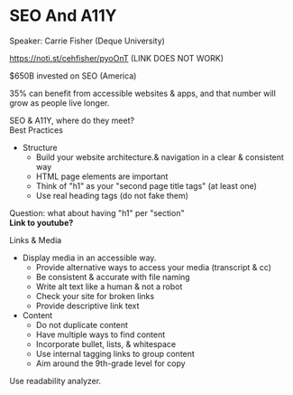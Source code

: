 # SEO And A11Y

Speaker: Carrie Fisher (Deque University)  

https://noti.st/cehfisher/pyoOnT  (LINK DOES NOT WORK)


$650B invested on SEO (America)  

35% can benefit from accessible websites & apps, and that number will grow as people live longer.

SEO & A11Y, where do they meet?   
Best Practices  
- Structure  
	- Build your website architecture.& navigation in a clear & consistent way  
	- HTML page elements are important
	- Think of "h1" as your "second page title tags" (at least one)  
	- Use real heading tags (do not fake them)

Question: what about having "h1" per "section"  
**Link to youtube?**

Links & Media  
- Display media in an accessible way.  
	- Provide alternative ways to access your media (transcript & cc)
	- Be consistent & accurate with file naming
	- Write alt text like a human & not a robot
	- Check your site for broken links
	- Provide descriptive link text
- Content  
	- Do not duplicate content  
	- Have multiple ways to find content  
	- Incorporate bullet, lists, & whitespace  
	- Use internal tagging links to group content  
	- Aim around the 9th-grade level for copy  

Use readability analyzer.